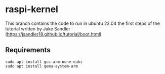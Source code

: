 # raspi-kernel

This branch contains the code to run in ubuntu 22.04 the first steps of the tutorial written by Jake Sandler (https://jsandler18.github.io/tutorial/boot.html)

## Requirements
```
sudo apt install gcc-arm-none-eabi
sudo apt install qemu-system-arm
```
